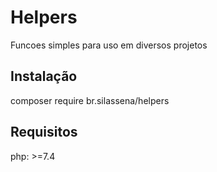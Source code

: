 # Helpers

Funcoes simples para uso em diversos projetos

## Instalação 

composer require br.silassena/helpers

## Requisitos

php: >=7.4